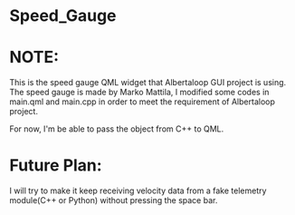 # Speed_Gauge

# NOTE: 
This is the speed gauge QML widget that Albertaloop GUI project is using. The speed gauge is made by Marko Mattila, I modified some codes in main.qml and main.cpp in order to meet the requirement of Albertaloop project.

For now, I'm be able to pass the object from C++ to QML.

# Future Plan: 
I will try to make it keep receiving velocity data from a fake telemetry module(C++ or Python) without pressing the space bar.
